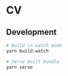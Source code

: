 # CV

## Development

```bash
# Build in watch mode
yarn build:watch
```

```bash
# Serve built bundle
yarn serve
```
